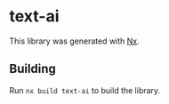 # text-ai

This library was generated with [Nx](https://nx.dev).

## Building

Run `nx build text-ai` to build the library.
